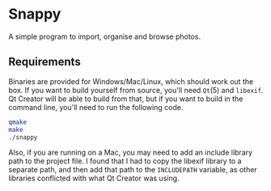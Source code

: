 # Snappy
A simple program to import, organise and browse photos.

## Requirements
Binaries are provided for Windows/Mac/Linux, which should work out the box.
If you want to build yourself from source, you'll need ``Qt``(5) and ``libexif``.
Qt Creator will be able to build from that, but if you want to build in the command line, you'll need to run the following code.

```bash
qmake
make
./snappy
```
Also, if you are running on a Mac, you may need to add an include library path to the project file. I found that I had to copy the libexif library to a separate path, and then add that path to the ``INCLUDEPATH`` variable, as other libraries conflicted with what Qt Creator was using.

